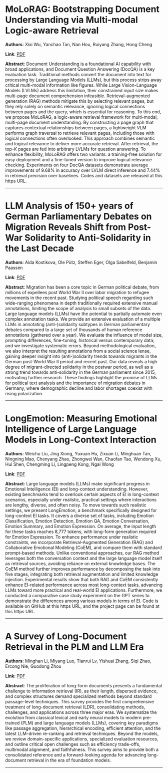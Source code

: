 # MoLoRAG: Bootstrapping Document Understanding via Multi-modal Logic-aware Retrieval 

**Authors**: Xixi Wu, Yanchao Tan, Nan Hou, Ruiyang Zhang, Hong Cheng  

**Link**: [PDF](https://arxiv.org/pdf/2509.07666)  

**Abstract**: Document Understanding is a foundational AI capability with broad applications, and Document Question Answering (DocQA) is a key evaluation task. Traditional methods convert the document into text for processing by Large Language Models (LLMs), but this process strips away critical multi-modal information like figures. While Large Vision-Language Models (LVLMs) address this limitation, their constrained input size makes multi-page document comprehension infeasible. Retrieval-augmented generation (RAG) methods mitigate this by selecting relevant pages, but they rely solely on semantic relevance, ignoring logical connections between pages and the query, which is essential for reasoning.
To this end, we propose MoLoRAG, a logic-aware retrieval framework for multi-modal, multi-page document understanding. By constructing a page graph that captures contextual relationships between pages, a lightweight VLM performs graph traversal to retrieve relevant pages, including those with logical connections often overlooked. This approach combines semantic and logical relevance to deliver more accurate retrieval. After retrieval, the top-$K$ pages are fed into arbitrary LVLMs for question answering. To enhance flexibility, MoLoRAG offers two variants: a training-free solution for easy deployment and a fine-tuned version to improve logical relevance checking. Experiments on four DocQA datasets demonstrate average improvements of 9.68% in accuracy over LVLM direct inference and 7.44% in retrieval precision over baselines. Codes and datasets are released at this https URL. 

---
# LLM Analysis of 150+ years of German Parliamentary Debates on Migration Reveals Shift from Post-War Solidarity to Anti-Solidarity in the Last Decade 

**Authors**: Aida Kostikova, Ole Pütz, Steffen Eger, Olga Sabelfeld, Benjamin Paassen  

**Link**: [PDF](https://arxiv.org/pdf/2509.07274)  

**Abstract**: Migration has been a core topic in German political debate, from millions of expellees post World War II over labor migration to refugee movements in the recent past. Studying political speech regarding such wide-ranging phenomena in depth traditionally required extensive manual annotations, limiting the scope of analysis to small subsets of the data. Large language models (LLMs) have the potential to partially automate even complex annotation tasks. We provide an extensive evaluation of a multiple LLMs in annotating (anti-)solidarity subtypes in German parliamentary debates compared to a large set of thousands of human reference annotations (gathered over a year). We evaluate the influence of model size, prompting differences, fine-tuning, historical versus contemporary data; and we investigate systematic errors. Beyond methodological evaluation, we also interpret the resulting annotations from a social science lense, gaining deeper insight into (anti-)solidarity trends towards migrants in the German post-World War II period and recent past. Our data reveals a high degree of migrant-directed solidarity in the postwar period, as well as a strong trend towards anti-solidarity in the German parliament since 2015, motivating further research. These findings highlight the promise of LLMs for political text analysis and the importance of migration debates in Germany, where demographic decline and labor shortages coexist with rising polarization. 

---
# LongEmotion: Measuring Emotional Intelligence of Large Language Models in Long-Context Interaction 

**Authors**: Weichu Liu, Jing Xiong, Yuxuan Hu, Zixuan Li, Minghuan Tan, Ningning Mao, Chenyang Zhao, Zhongwei Wan, Chaofan Tao, Wendong Xu, Hui Shen, Chengming Li, Lingpeng Kong, Ngai Wong  

**Link**: [PDF](https://arxiv.org/pdf/2509.07403)  

**Abstract**: Large language models (LLMs) make significant progress in Emotional Intelligence (EI) and long-context understanding. However, existing benchmarks tend to overlook certain aspects of EI in long-context scenarios, especially under realistic, practical settings where interactions are lengthy, diverse, and often noisy. To move towards such realistic settings, we present LongEmotion, a benchmark specifically designed for long-context EI tasks. It covers a diverse set of tasks, including Emotion Classification, Emotion Detection, Emotion QA, Emotion Conversation, Emotion Summary, and Emotion Expression. On average, the input length for these tasks reaches 8,777 tokens, with long-form generation required for Emotion Expression. To enhance performance under realistic constraints, we incorporate Retrieval-Augmented Generation (RAG) and Collaborative Emotional Modeling (CoEM), and compare them with standard prompt-based methods. Unlike conventional approaches, our RAG method leverages both the conversation context and the large language model itself as retrieval sources, avoiding reliance on external knowledge bases. The CoEM method further improves performance by decomposing the task into five stages, integrating both retrieval augmentation and limited knowledge injection. Experimental results show that both RAG and CoEM consistently enhance EI-related performance across most long-context tasks, advancing LLMs toward more practical and real-world EI applications. Furthermore, we conducted a comparative case study experiment on the GPT series to demonstrate the differences among various models in terms of EI. Code is available on GitHub at this https URL, and the project page can be found at this https URL. 

---
# A Survey of Long-Document Retrieval in the PLM and LLM Era 

**Authors**: Minghan Li, Miyang Luo, Tianrui Lv, Yishuai Zhang, Siqi Zhao, Ercong Nie, Guodong Zhou  

**Link**: [PDF](https://arxiv.org/pdf/2509.07759)  

**Abstract**: The proliferation of long-form documents presents a fundamental challenge to information retrieval (IR), as their length, dispersed evidence, and complex structures demand specialized methods beyond standard passage-level techniques. This survey provides the first comprehensive treatment of long-document retrieval (LDR), consolidating methods, challenges, and applications across three major eras. We systematize the evolution from classical lexical and early neural models to modern pre-trained (PLM) and large language models (LLMs), covering key paradigms like passage aggregation, hierarchical encoding, efficient attention, and the latest LLM-driven re-ranking and retrieval techniques. Beyond the models, we review domain-specific applications, specialized evaluation resources, and outline critical open challenges such as efficiency trade-offs, multimodal alignment, and faithfulness. This survey aims to provide both a consolidated reference and a forward-looking agenda for advancing long-document retrieval in the era of foundation models. 

---
